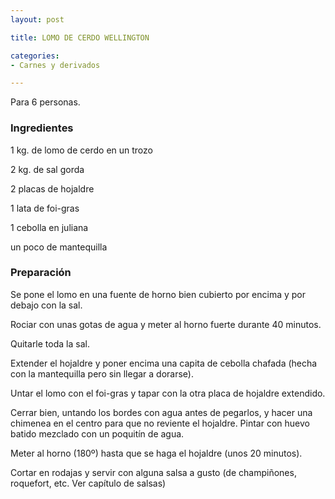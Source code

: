 ```yaml
---
layout: post

title: LOMO DE CERDO WELLINGTON

categories:
- Carnes y derivados

---
```

Para 6 personas.

<h3>Ingredientes</h3>

1 kg. de lomo de cerdo en un trozo

2 kg. de sal gorda

2 placas de hojaldre

1 lata de foi-gras

1 cebolla en juliana

un poco de mantequilla

<h3>Preparación</h3>

Se pone el lomo en una fuente de horno bien cubierto por encima y por debajo con la sal.

Rociar con unas gotas de agua y meter al horno fuerte durante 40 minutos.

Quitarle toda la sal.

Extender el hojaldre y poner encima una capita de cebolla chafada (hecha con la mantequilla pero sin llegar a dorarse).

Untar el lomo con el foi-gras y tapar con la otra placa de hojaldre extendido.

Cerrar bien, untando los bordes con agua antes de pegarlos, y hacer una chimenea en el centro para que no reviente el hojaldre. Pintar con huevo batido mezclado con un poquitín de agua.

Meter al horno (180º) hasta que se haga el hojaldre (unos 20 minutos).

Cortar en rodajas y servir con alguna salsa a gusto (de champiñones, roquefort, etc. Ver capítulo de salsas)